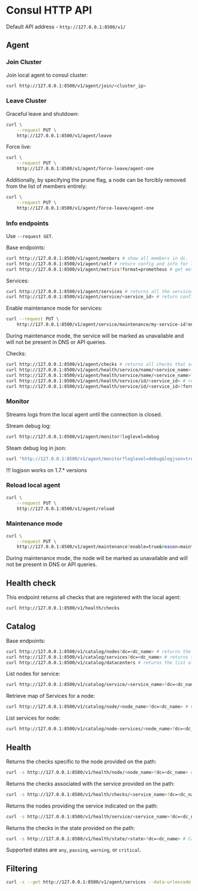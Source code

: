 # Consul HTTP API

Default API address - `http://127.0.0.1:8500/v1/`

## Agent

### Join Cluster

Join local agent to consul cluster:

```bash
curl http://127.0.0.1:8500/v1/agent/join/<cluster_ip>
```

### Leave Cluster

Graceful leave and shutdown:

```bash
curl \
    --request PUT \
    http://127.0.0.1:8500/v1/agent/leave
```

Force live:

```bash
curl \
    --request PUT \
    http://127.0.0.1:8500/v1/agent/force-leave/agent-one
```

Additionally, by specifying the prune flag, a node can be forcibly removed from the list of members entirely:

```bash
curl \
    --request PUT \
    http://127.0.0.1:8500/v1/agent/force-leave/agent-one
```

### Info endpoints

Use `--request GET`.

Base endpoints:

```bash
curl http://127.0.0.1:8500/v1/agent/members # show all members in dc.
curl http://127.0.0.1:8500/v1/agent/self # return config and info for local agent
curl http://127.0.0.1:8500/v1/agent/metrics?format=prometheus # get metrics for most recent interval
```

Services:

```bash
curl http://127.0.0.1:8500/v1/agent/services # returns all the services that are registered with the local agent. Can use filter.
curl http://127.0.0.1:8500/v1/agent/service/<service_id> # return config for specific server
```

Enable maintenance mode for services:

```bash
curl --request PUT \
    http://127.0.0.1:8500/v1/agent/service/maintenance/my-service-id?enable=true&reason=For+the+docs
```

During maintenance mode, the service will be marked as unavailable and will not be present in DNS or API queries.

Checks:

```bash
curl http://127.0.0.1:8500/v1/agent/checks # returns all checks that are registered with the local agent. Can use filter.
curl http://127.0.0.1:8500/v1/agent/health/service/name/<service_name> # return checks status and info for specific service
curl http://127.0.0.1:8500/v1/agent/health/service/name/<service_name>?format=text # returns only check status
curl http://127.0.0.1:8500/v1/agent/health/service/id/<service_id> # return checks status and info for specific service
curl http://127.0.0.1:8500/v1/agent/health/service/id/<service_id>?format=text # returns only check status
```

### Monitor

Streams logs from the local agent until the connection is closed.

Stream debug log:

```bash
curl http://127.0.0.1:8500/v1/agent/monitor?loglevel=debug
```

Steam debug log in json:

```bash
curl "http://127.0.0.1:8500/v1/agent/monitor?loglevel=debug&logjson=true"
```

!!! logjson works on 1.7.* versions

### Reload local agent

```bash
curl \
    --request PUT \
    http://127.0.0.1:8500/v1/agent/reload
```

### Maintenance mode

```bash
curl \
    --request PUT \
    http://127.0.0.1:8500/v1/agent/maintenance?enable=true&reason=maintenance+in+cluster
```

During maintenance mode, the node will be marked as unavailable and will not be present in DNS or API queries.

## Health check

This endpoint returns all checks that are registered with the local agent:

```bash
curl http://127.0.0.1:8500/v1/health/checks
```

## Catalog

Base endpoints:

```bash
curl http://127.0.0.1:8500/v1/catalog/nodes?dc=<dc_name> # returns the nodes registered in a given datacenter. Can use filter.
curl http://127.0.0.1:8500/v1/catalog/services?dc=<dc_name> # returns the services registered in a given datacenter. Can use filter.
curl http://127.0.0.1:8500/v1/catalog/datacenters # returns the list of all known datacenters
```

List nodes for service:

```bash
curl http://127.0.0.1:8500/v1/catalog/service/<service_name>?dc=<dc_name> # Can use filter.
```

Retrieve map of Services for a node:

```bash
curl http://127.0.0.1:8500/v1/catalog/node/<node_name>?dc=<dc_name> # Can use filter.
```

List services for node:

```bash
curl http://127.0.0.1:8500/v1/catalog/node-services/<node_name>?dc=<dc_name> # Can use filter.
```

## Health

Returns the checks specific to the node provided on the path:

```bash
curl -s http://127.0.0.1:8500/v1/health/node/<node_name>?dc=<dc_name> # Can use filter.
```

Returns the checks associated with the service provided on the path:

```bash
curl -s http://127.0.0.1:8500/v1/health/checks/<service_name>?dc=<dc_name> # Can use filter.
```

Returns the nodes providing the service indicated on the path:

```bash
curl -s http://127.0.0.1:8500/v1/health/service/<service_name>?dc=<dc_name> # Can use filter.
```

Returns the checks in the state provided on the path:

```bash
curl -s http://127.0.0.1:8500/v1/health/state/<state>?dc=<dc_name> # Can use filter.
```

Supported states are `any`, `passing`, `warning`, or `critical`.

## Filtering

```bash
curl -s --get http://127.0.0.1:8500/v1/agent/services --data-urlencode 'filter=ServiceID == "widget-server" or Port == 20081' | jq .
```
